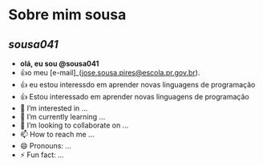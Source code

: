 <!comentarios--->
# Sobre mim **sousa**
## *sousa041*
- **olá, eu sou @sousa041**
- :+1:o meu [e-mail]_(jose.sousa.pires@escola.pr.gov.br).
- :+1: eu estou interessdo em aprender novas linguagens de programação
- :+1: Estou interessado em aprender novas linguagens de programação
- 👀 I’m interested in ...
- 🌱 I’m currently learning ...
- 💞️ I’m looking to collaborate on ...
- 📫 How to reach me ...
- 😄 Pronouns: ...
- ⚡ Fun fact: ...

<!---
sousa041/sousa041 is a ✨ special ✨ repository because its `README.md` (this file) appears on your GitHub profile.
You can click the Preview link to take a look at your changes.
--->
